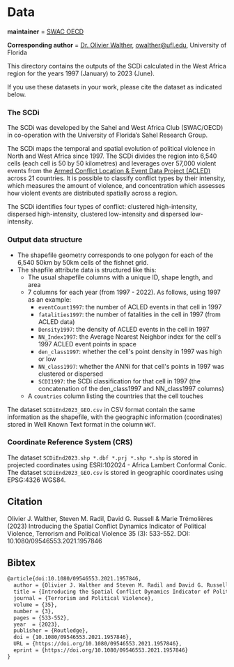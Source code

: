 # Data

__maintainer__ = [SWAC OECD](https://www.oecd.org/swac/)

__Corresponding author__ = [Dr. Olivier Walther](https://geog.ufl.edu/faculty/walther/), owalther@ufl.edu, University of Florida

This directory contains the outputs of the SCDi calculated in the West Africa region for the years 1997 (January) to 2023 (June). 

If you use these datasets in your work, please cite the dataset as indicated below.


### The SCDi

The SCDi was developed by the Sahel and West Africa Club (SWAC/OECD) in co-operation with the University of Florida’s Sahel Research Group.

The SCDi maps the temporal and spatial evolution of political violence in North and West Africa since 1997. The SCDi divides the region into 6,540 cells (each cell is 50 by 50 kilometres) and leverages over 57,000 violent events from the [Armed Conflict Location & Event Data Project (ACLED)](https://acleddata.com/data-export-tool/) across 21 countries. It is possible to classify conflict types by their intensity, which measures the amount of violence, and concentration which assesses how violent events are distributed spatially across a region.

The SCDi identifies four types of conflict: clustered high-intensity, dispersed high-intensity, clustered low-intensity and dispersed low-intensity.

### Output data structure

* The shapefile geometry corresponds to one polygon for each of the 6,540 50km by 50km cells of the fishnet grid.
* The shapfile attribute data is structured like this:
  * The usual shapefile columns with a unique ID, shape length, and area
  * 7 columns for each year (from 1997 - 2022). As follows, using 1997 as an example:
    * `eventCount1997`: the number of ACLED events in that cell in 1997
    * `fatalities1997`: the number of fatalities in the cell in 1997 (from ACLED data)
    * `Density1997`: the density of ACLED events in the cell in 1997
    * `NN_Index1997`: the Average Nearest Neighbor index for the cell's 1997 ACLED event points in space
    * `den_class1997`: whether the cell's point density in 1997 was high or low
    * `NN_class1997`: whether the ANNi for that cell's points in 1997 was clustered or dispersed
    * `SCDI1997`: the SCDi classification for that cell in 1997 (the concatenation of the den_class1997 and NN_class1997 columns)
  * A `countries` column listing the countries that the cell touches

The dataset `SCDiEnd2023_GEO.csv` in CSV format contain the same information as the shapefile, with the geographic information (coordinates) stored in Well Known Text format in the column `WKT`.

### Coordinate Reference System (CRS)
The dataset `SCDiEnd2023.shp *.dbf *.prj *.shp *.shp` is stored in projected coordinates using ESRI:102024 - Africa Lambert Conformal Conic.
The dataset `SCDiEnd2023_GEO.csv` is stored in geographic coordinates using EPSG:4326 WGS84.


## Citation
Olivier J. Walther, Steven M. Radil, David G. Russell & Marie Trémolières (2023)
Introducing the Spatial Conflict Dynamics Indicator of Political Violence,
Terrorism and Political Violence 35 (3): 533-552. DOI: 10.1080/09546553.2021.1957846

## Bibtex

```tex
@article{doi:10.1080/09546553.2021.1957846,
  author = {Olivier J. Walther and Steven M. Radil and David G. Russell and Marie Trémolières},
  title = {Introducing the Spatial Conflict Dynamics Indicator of Political Violence},
  journal = {Terrorism and Political Violence},
  volume = {35},
  number = {3},
  pages = {533-552},
  year  = {2023},
  publisher = {Routledge},
  doi = {10.1080/09546553.2021.1957846},
  URL = {https://doi.org/10.1080/09546553.2021.1957846},
  eprint = {https://doi.org/10.1080/09546553.2021.1957846}
}
```
